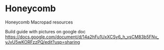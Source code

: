 # Honeycomb
Honeycomb Macropad resources

Build guide with pictures on google doc
https://docs.google.com/document/d/14a2hFu1UxXCSy6_h_vsCM83b5FNv_yJvU5wKORFzzPQ/edit?usp=sharing
